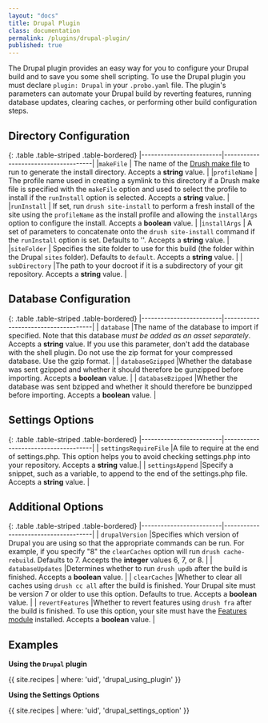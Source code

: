 ```yaml
---
layout: "docs"
title: Drupal Plugin
class: documentation
permalink: /plugins/drupal-plugin/
published: true
---
```

The Drupal plugin provides an easy way for you to configure your Drupal build and to save you some shell scripting. To use the Drupal plugin you must declare `plugin: Drupal` in your `.probo.yaml` file. The plugin's parameters can automate your Drupal build by reverting features, running database updates, clearing caches, or performing other build configuration steps.


## Directory Configuration

{: .table .table-striped .table-bordered}
|-------------------------|-------------------------------------|
|`makeFile`               | The name of the [Drush make file](http://www.drush.org/en/master/make/) to run to generate                             the install directory. Accepts a **string** value.                             |
|`profileName`            | The profile name used in creating a symlink to this directory if a Drush make file is                                  specified with the `makeFile` option and used to select the profile to install if the `runInstall`                             option is selected. Accepts a **string** value.                                |
|`runInstall`             | If set, run `drush site-install` to perform a fresh install of the site using the                                      `profileName` as the install profile and allowing the `installArgs` option to configure the                                    install. Accepts a **boolean** value.                                            |
|`installArgs`            | A set of parameters to concatenate onto the `drush site-install` command if the                                        `runInstall` option is set. Defaults to ''. Accepts a **string** value. |
|`siteFolder`             | Specifies the site folder to use for this build (the folder within the Drupal `sites`                                  folder). Defaults to `default`. Accepts a **string** value.             |
| `subDirectory`     |The path to your docroot if it is a subdirectory of your git repository. Accepts a **string** value. |

## Database Configuration

{: .table .table-striped .table-bordered}
|-------------------------|-------------------------------------|
| `database`              |The name of the database to import if specified. Note that this database *must be added as                             an asset separately*. Accepts a **string** value. If you use this parameter, don't add the database with the shell plugin. Do not use the zip format for your compressed database. Use the gzip format.                           |
| `databaseGzipped`       |Whether the database was sent gzipped and whether it should therefore be gunzipped before                               importing. Accepts a **boolean** value.                                         |
| `databaseBzipped`       |Whether the database was sent bzipped and whether it should therefore be bunzipped before                               importing. Accepts a **boolean** value.                                         |

## Settings Options

{: .table .table-striped .table-bordered}
|-------------------------|-------------------------------------|
| `settingsRequireFile`      |A file to require at the end of settings.php. This option helps you to avoid checking settings.php into your repository. Accepts a **string** value.|
| `settingsAppend`      |Specify a snippet, such as a variable, to append to the end of the settings.php file. Accepts a **string** value. |

## Additional Options

{: .table .table-striped .table-bordered}
|-------------------------|-------------------------------------|
| `drupalVersion`       |Specifies which version of Drupal you are using so that the appropriate commands can be run. For example, if you specify "8" the `clearCaches` option will run `drush cache-rebuild`. Defaults to 7. Accepts the **integer** values 6, 7, or 8.        |
| `databaseUpdates`     |Determines whether to run `drush updb` after the build is finished. Accepts a                                  **boolean** value.                                                                         |
| `clearCaches`         |Whether to clear all caches using `drush cc all` after the build is finished. Your Drupal site must be version 7 or older to use this option. Defaults to                                           true. Accepts a **boolean** value.                                                 |
| `revertFeatures`      |Whether to revert features using `drush fra` after the build is finished. To use this option, your site must have the [Features module](https://www.drupal.org/project/features) installed. Accepts a                             **boolean** value.                                                                        |

## Examples

**Using the `Drupal` plugin**

{{ site.recipes | where: 'uid', 'drupal_using_plugin' }}

**Using the Settings Options**

{{ site.recipes | where: 'uid', 'drupal_settings_option' }}
